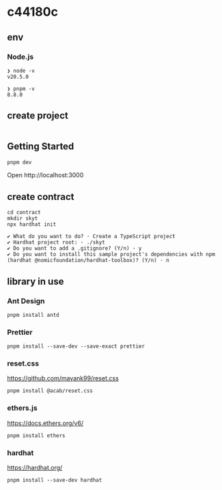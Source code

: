# c44180c

## env

### Node.js

```
❯ node -v
v20.5.0
```

```
❯ pnpm -v 
8.8.0
```

## create project

```

```

## Getting Started

```bash
pnpm dev
```

Open http://localhost:3000

## create contract

```
cd contract
mkdir skyt
npx hardhat init

✔ What do you want to do? · Create a TypeScript project
✔ Hardhat project root: · ./skyt
✔ Do you want to add a .gitignore? (Y/n) · y
✔ Do you want to install this sample project's dependencies with npm (hardhat @nomicfoundation/hardhat-toolbox)? (Y/n) · n
```

## library in use

### Ant Design

```
pnpm install antd
```

### Prettier

```
pnpm install --save-dev --save-exact prettier
```

### reset.css

https://github.com/mayank99/reset.css

```
pnpm install @acab/reset.css
```

### ethers.js

https://docs.ethers.org/v6/

```
pnpm install ethers
```

### hardhat

https://hardhat.org/

```
pnpm install --save-dev hardhat
```

